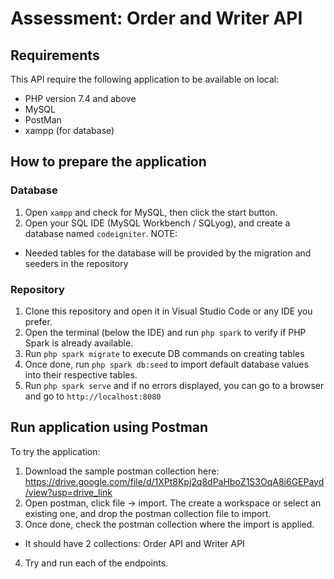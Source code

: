 # Assessment: Order and Writer API

## Requirements

This API require the following application to be available on local:
- PHP version 7.4 and above
- MySQL
- PostMan
- xampp (for database)

## How to prepare the application

### Database
1. Open `xampp` and check for MySQL, then click the start button.
2. Open your SQL IDE (MySQL Workbench / SQLyog), and create a database named `codeigniter`.
NOTE:
- Needed tables for the database will be provided by the migration and seeders in the repository

### Repository
1. Clone this repository and open it in Visual Studio Code or any IDE you prefer.
2. Open the terminal (below the IDE) and run `php spark` to verify if PHP Spark is already available.
3. Run `php spark migrate` to execute DB commands on creating tables
4. Once done, run `php spark db:seed` to import default database values into their respective tables.
4. Run `php spark serve` and if no errors displayed, you can go to a browser and go to `http://localhost:8080`


## Run application using Postman
To try the application:

1. Download the sample postman collection here: https://drive.google.com/file/d/1XPt8Kpj2q8dPaHboZ1S3OqA8i6GEPayd/view?usp=drive_link
2. Open postman, click file -> import. The create a workspace or select an existing one, and drop the postman collection file to import.
3. Once done, check the postman collection where the import is applied.
- It should have 2 collections: Order API and Writer API
4. Try and run each of the endpoints.

